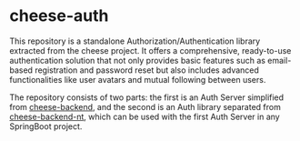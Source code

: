 # cheese-auth

This repository is a standalone Authorization/Authentication library extracted from the cheese project. It offers a comprehensive, ready-to-use authentication solution that not only provides basic features such as email-based registration and password reset but also includes advanced functionalities like user avatars and mutual following between users.

The repository consists of two parts: the first is an Auth Server simplified from [cheese-backend](https://github.com/SageSeekerSociety/cheese-backend), and the second is an Auth library separated from [cheese-backend-nt](https://github.com/SageSeekerSociety/cheese-backend-nt), which can be used with the first Auth Server in any SpringBoot project. 
